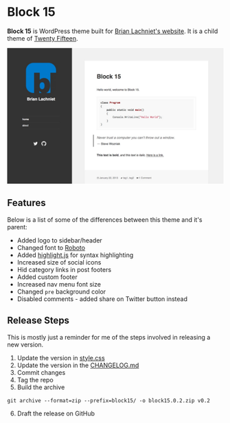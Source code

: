 # Block 15

**Block 15** is WordPress theme built for [Brian Lachniet's website](http://blachniet.com).
It is a child theme of [Twenty Fifteen](https://wordpress.org/themes/twentyfifteen).

![Block 15](https://raw.githubusercontent.com/blachniet/block15/master/screenshot.jpg)

## Features

Below is a list of some of the differences between this theme and it's parent:

- Added logo to sidebar/header
- Changed font to [Roboto](http://www.google.com/fonts/specimen/Roboto)
- Added [highlight.js](https://highlightjs.org/) for syntax highlighting
- Increased size of social icons
- Hid category links in post footers
- Added custom footer
- Increased nav menu font size
- Changed `pre` background color
- Disabled comments - added share on Twitter button instead

## Release Steps

This is mostly just a reminder for me of the steps involved in releasing a new
version.

1. Update the version in [style.css](style.css)
2. Update the version in the [CHANGELOG.md](CHANGELOG.md)
3. Commit changes
4. Tag the repo
5. Build the archive

```
git archive --format=zip --prefix=block15/ -o block15.0.2.zip v0.2
```

6. Draft the release on GitHub
